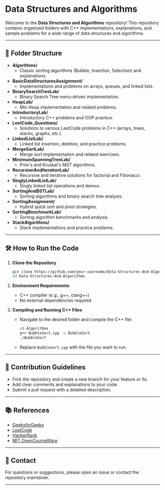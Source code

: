 # Data Structures and Algorithms

Welcome to the **Data Structures and Algorithms** repository! This repository contains organized folders with C++ implementations, explanations, and sample problems for a wide range of data structures and algorithms.

---

## 📁 Folder Structure

- **Algorithms/**
    - Classic sorting algorithms (Bubble, Insertion, Selection) and explanations.
- **BasicDataStructuresAssignment/**
    - Implementations and problems on arrays, queues, and linked lists.
- **BinarySearchTreeLab/**
    - Binary Search Tree menu-driven implementation.
- **HeapLab/**
    - Min Heap implementation and related problems.
- **IntroductoryLab/**
    - Introductory C++ problems and OOP practice.
- **LeetCode_Questions/**
    - Solutions to various LeetCode problems in C++ (arrays, trees, stacks, graphs, etc.).
- **LinkedListLab/**
    - Linked list insertion, deletion, and practice problems.
- **MergeSortLab/**
    - Merge sort implementation and related exercises.
- **MinimumSpanningTreeLab/**
    - Prim's and Kruskal's MST algorithms.
- **RecursionAndIterationLab/**
    - Recursive and iterative solutions for factorial and Fibonacci.
- **SinglyLinkedListLab/**
    - Singly linked list operations and demos.
- **SortingAndBSTLab/**
    - Sorting algorithms and binary search tree analysis.
- **SortingAssignment/**
    - Hybrid quick sort and pivot strategies.
- **SortingBenchmarkLab/**
    - Sorting algorithm benchmarks and analysis.
- **StackAlgorithms/**
    - Stack implementations and practice problems.

---

## 🛠️ How to Run the Code

1. **Clone the Repository**
    ```bash
    git clone https://github.com/your-username/Data-Structures-And-Algorithms.git
    cd Data-Structures-And-Algorithms
    ```

2. **Environment Requirements**
    - C++ compiler (e.g., g++, clang++)
    - No external dependencies required

3. **Compiling and Running C++ Files**
    - Navigate to the desired folder and compile the C++ file:
      ```bash
      cd Algorithms
      g++ BubbleSort.cpp -o BubbleSort
      ./BubbleSort
      ```
    - Replace `BubbleSort.cpp` with the file you want to run.

---

## 📝 Contribution Guidelines

- Fork the repository and create a new branch for your feature or fix.
- Add clear comments and explanations to your code.
- Submit a pull request with a detailed description.

---

## 📚 References

- [GeeksforGeeks](https://www.geeksforgeeks.org/)
- [LeetCode](https://leetcode.com/)
- [HackerRank](https://www.hackerrank.com/domains/tutorials/10-days-of-javascript)
- [MIT OpenCourseWare](https://ocw.mit.edu/courses/electrical-engineering-and-computer-science/6-006-introduction-to-algorithms-fall-2011/)

---

## 📧 Contact

For questions or suggestions, please open an issue or contact the repository maintainer.

---